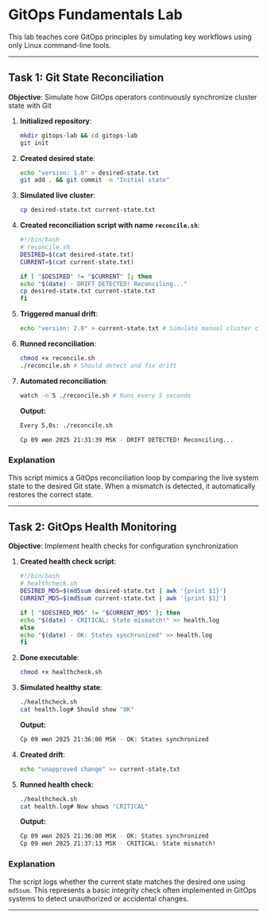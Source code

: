 # **GitOps Fundamentals Lab**

This lab teaches core GitOps principles by simulating key workflows using only Linux command-line tools.

---

## **Task 1: Git State Reconciliation**

**Objective**: Simulate how GitOps operators continuously synchronize cluster state with Git

1. **Initialized repository**:

   ```bash
   mkdir gitops-lab && cd gitops-lab
   git init
   ```

2. **Created desired state**:

   ```bash
   echo "version: 1.0" > desired-state.txt
   git add . && git commit -m "Initial state"
   ```

3. **Simulated live cluster**:

   ```bash
   cp desired-state.txt current-state.txt
   ```

4. **Created reconciliation script with name `reconcile.sh`**:

   ```bash
   #!/bin/bash
   # reconcile.sh
   DESIRED=$(cat desired-state.txt)
   CURRENT=$(cat current-state.txt)
   
   if [ "$DESIRED" != "$CURRENT" ]; then
   echo "$(date) - DRIFT DETECTED! Reconciling..."
   cp desired-state.txt current-state.txt
   fi
   ```

5. **Triggered manual drift**:

   ```bash
   echo "version: 2.0" > current-state.txt # Simulate manual cluster change
   ```

6. **Runned reconciliation**:

   ```bash
   chmod +x reconcile.sh
   ./reconcile.sh # Should detect and fix drift
   ```

7. **Automated reconciliation**:

   ```bash
   watch -n 5 ./reconcile.sh # Runs every 5 seconds
   ```

    **Output:**

    ```bash
    Every 5,0s: ./reconcile.sh                                                            gleb: Wed Jul  9 21:31:39 2025

    Ср 09 июл 2025 21:31:39 MSK - DRIFT DETECTED! Reconciling...
    ```

### Explanation
This script mimics a GitOps reconciliation loop by comparing the live system state to the desired Git state. When a mismatch is detected, it automatically restores the correct state.

---

## **Task 2: GitOps Health Monitoring**

**Objective**: Implement health checks for configuration synchronization

1. **Created health check script**:

   ```bash
   #!/bin/bash
   # healthcheck.sh
   DESIRED_MD5=$(md5sum desired-state.txt | awk '{print $1}')
   CURRENT_MD5=$(md5sum current-state.txt | awk '{print $1}')
   
   if [ "$DESIRED_MD5" != "$CURRENT_MD5" ]; then
   echo "$(date) - CRITICAL: State mismatch!" >> health.log
   else
   echo "$(date) - OK: States synchronized" >> health.log
   fi
   ```

2. **Done executable**:

   ```bash
   chmod +x healthcheck.sh
   ```

3. **Simulated healthy state**:

   ```bash
   ./healthcheck.sh
   cat health.log# Should show "OK"
   ```

   **Output:**
   ```bash
   Ср 09 июл 2025 21:36:00 MSK - OK: States synchronized
   ```

4. **Created drift**:

   ```bash
   echo "unapproved change" >> current-state.txt
   ```

5. **Runned health check**:

   ```bash
   ./healthcheck.sh
   cat health.log# Now shows "CRITICAL"
   ```

   **Output:**
   ```bash
   Ср 09 июл 2025 21:36:00 MSK - OK: States synchronized
   Ср 09 июл 2025 21:37:13 MSK - CRITICAL: State mismatch!
   ```

### Explanation

The script logs whether the current state matches the desired one using `md5sum`. This represents a basic integrity check often implemented in GitOps systems to detect unauthorized or accidental changes.

---
